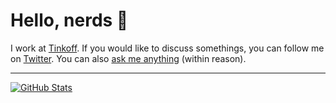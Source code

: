 # Hello, nerds 👋

I work at [Tinkoff](https://www.tinkoff.ru/). If you would like to discuss somethings, you can follow me on [Twitter](https://twitter.com/juev). You can also [ask me anything](https://github.com/juev/ama) (within reason).

---

<a href="https://github.com/juev/juev">
  <img align="center" src="https://github-readme-stats.vercel.app/api?username=juev&show_icons=true&line_height=27&count_private=true&title_color=ffffff&text_color=c9cacc&icon_color=2bbc8a&bg_color=1d1f21" alt="GitHub Stats" />
</a>
